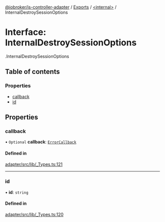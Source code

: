 [@iobroker/js-controller-adapter](../README.md) / [Exports](../modules.md) / [<internal\>](../modules/internal_.md) / InternalDestroySessionOptions

# Interface: InternalDestroySessionOptions

[<internal>](../modules/internal_.md).InternalDestroySessionOptions

## Table of contents

### Properties

- [callback](internal_.InternalDestroySessionOptions.md#callback)
- [id](internal_.InternalDestroySessionOptions.md#id)

## Properties

### callback

• `Optional` **callback**: [`ErrorCallback`](../modules/internal_.md#errorcallback)

#### Defined in

[adapter/src/lib/_Types.ts:121](https://github.com/ioBroker/ioBroker.js-controller/blob/a0c54039/packages/adapter/src/lib/_Types.ts#L121)

___

### id

• **id**: `string`

#### Defined in

[adapter/src/lib/_Types.ts:120](https://github.com/ioBroker/ioBroker.js-controller/blob/a0c54039/packages/adapter/src/lib/_Types.ts#L120)
